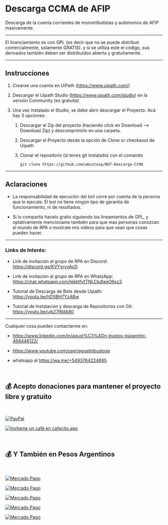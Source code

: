 # Descarga CCMA de AFIP

Descarga de la cuenta corrientes de monotributistas y autónomos de AFIP masivamente.

---

El licenciamiento es con GPL (es decir que no se puede distribuir comercialmente, solamente GRATIS). y si se utiliza este el código, sus derivados también deben ser distribuidos abierta y gratuitamente. 

---

## Instrucciones



1. Crearse una cuenta en UiPath (https://www.uipath.com/)

2. Descargar el Uipath Studio (https://www.uipath.com/studio) en la versión Community (es gratuita)
    
3. Una vez instalado el Studio, se debe abrir descargar el Proyecto. Acá hay 3 opciones:

    1. Descargar el Zip del proyecto (haciendo click en Download --> Download Zip) y descomprimirlo en una carpeta.
    
    2. Descargar el Proyecto desde la opción de Clone or checkaout de Uipath

    3. Clonar el repositorio (si tenes git instalado) con el comando 

        ```console    
        git clone https://github.com/abustosp/BOT-Descarga-CCMA
        ```


---

## Aclaraciones

- La responsabilidad de ejecución del bot corre por cuenta de la persona que lo ejecute. El bot no tiene ningún tipo de garantía de funcionamiento, ni de resultados.

- Si lo compartís hacelo gratis siguiendo los lineamientos de GPL, y optativamente mencioname también para que mas personas conozcan el mundo de RPA o mostrale mis videos para que vean que cosas pueden hacer.

---

### Links de Interés:

- Link de invitación al grupo de RPA en Discord: https://discord.gg/KVYyryvAcD

- Link de invitación al grupo de RPA en WhatsApp: https://chat.whatsapp.com/IekktfvfTNLCkdIagO6xz3

- Tutorial de Descarga de Bots desde Uipath: https://youtu.be/hD5BH7YzABw

- Tutorial de Instalación y descarga de Repositorios con Git: https://youtu.be/ujk27tRdA80


---

Cualquier cosa pueden contactarme en:

- https://www.linkedin.com/in/agust%C3%ADn-bustos-piasentini-468446122/

- https://www.youtube.com/user/agustinbustosp

- whatsapp al https://wa.me/+5493764224695

<br/>

## 💰 Acepto donaciones para mantener el proyecto libre y gratuito

<br/>

[![PayPal](https://img.shields.io/badge/PayPal-00457C?style=for-the-badge&logo=paypal&logoColor=white)](https://paypal.me/agustinbustosp) <!-- [<img src="http://ketekipo.com.ar/wp-content/uploads/2020/05/mercado-pago.png" alt="Image" height="30" width="100\">](https://paypal.me/paypal.me/agustinbustosp) -->

[![Invitame un café en cafecito.app](https://cdn.cafecito.app/imgs/buttons/button_5.svg)](https://cafecito.app/abustos)

<br/>
 
## 💰 Y También en Pesos Argentinos

<br/>

[![Mercado Pago](https://img.shields.io/badge/Mercado%20Pago%20100-009ee3?style=for-the-badge&logo=mercadopago&logoColor=white)](https://mpago.la/2JBdGez)

[![Mercado Pago](https://img.shields.io/badge/Mercado%20Pago%20500-009ee3?style=for-the-badge&logo=mercadopago&logoColor=white)](https://mpago.la/2CwfjKE)

[![Mercado Pago](https://img.shields.io/badge/Mercado%20Pago%201.000-009ee3?style=for-the-badge&logo=mercadopago&logoColor=white)](https://mpago.la/21Xvpig)

[![Mercado Pago](https://img.shields.io/badge/Mercado%20Pago%205.000-009ee3?style=for-the-badge&logo=mercadopago&logoColor=white)](https://mpago.la/1s4D4mM)

[![Mercado Pago](https://img.shields.io/badge/Mercado%20Pago%2010.000-009ee3?style=for-the-badge&logo=mercadopago&logoColor=white)](https://mpago.la/1n9cimr)

